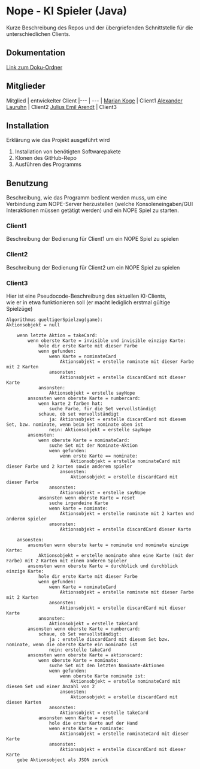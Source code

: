 # Nope - KI Spieler (Java)

Kurze Beschreibung des Repos und der übergriefenden Schnittstelle für die unterschiedlichen Clients.


## Dokumentation
[Link zum Doku-Ordner](https://github.com/Nope-Cardgame/Repo-Template/Doku-Ordner)


## Mitglieder
Mitglied | entwickelter Client |--- | --- |
[Marian Koge](https://github.com/MarianK99) | Client1
[Alexander Lauruhn](https://github.com/AlexanderLauruhn) | Client2
[Julius Emil Arendt](https://github.com/Aremju) | Client3


## Installation

Erklärung wie das Projekt ausgeführt wird

1. Installation von benötigten Softwarepakete
2. Klonen des GitHub-Repo
3. Ausführen des Programms


## Benutzung
Beschreibung, wie das Programm bedient werden muss, um eine Verbindung zum NOPE-Server herzustellen (welche Konsoleneingaben/GUI Interaktionen müssen getätigt werden) und ein NOPE Spiel zu starten.

### Client1
Beschreibung der Bedienung für Client1 um ein NOPE Spiel zu spielen

### Client2
Beschreibung der Bedienung für Client2 um ein NOPE Spiel zu spielen

### Client3

Hier ist eine Pseudocode-Beschreibung des aktuellen KI-Clients,<br> 
wie er in etwa funktionieren soll (er macht lediglich erstmal gültige Spielzüge)

    Algorithmus gueltigerSpielzug(game):
    Aktionsobjekt = null

        wenn letzte Aktion = takeCard:
            wenn oberste Karte = invisible und invisible einzige Karte:
                hole dir erste Karte mit dieser Farbe
                wenn gefunden:
                    wenn Karte = nominateCard
                        Aktionsobjekt = erstelle nominate mit dieser Farbe mit 2 Karten
                    ansonsten: 
                        Aktionsobjekt = erstelle discardCard mit dieser Karte
                ansonsten:
                    Aktionsobjekt = erstelle sayNope
            ansonsten wenn oberste Karte = numbercard:
                wenn karte 2 farben hat:
                    suche Farbe, für die Set vervollständigt
                schaue, ob set vervollständigt
                    ja: Aktionsobjekt = erstelle discardCard mit diesem Set, bzw. nominate, wenn beim Set nominate oben ist
                    nein: Aktionsobjekt = erstelle sayNope
            ansonsten:
                wenn oberste Karte = nominateCard:
                    suche Set mit der Nominate-Aktion
                    wenn gefunden:
                        wenn erste Karte == nominate:
                            Aktionsobjekt = erstelle nominateCard mit dieser Farbe und 2 karten sowie anderem spieler
                        ansonsten:
                            Aktionsobjekt = erstelle discardCard mit dieser Farbe
                    ansonsten:
                        Aktionsobjekt = erstelle sayNope
                ansonsten wenn oberste Karte = reset
                    suche irgendeine Karte
                    wenn karte = nominate:
                        Aktionsobjekt = erstelle nominate mit 2 karten und anderem spieler
                    ansonsten:
                        Aktionsobjekt = erstelle discardCard dieser Karte

        ansonsten:
            ansonsten wenn oberste karte = nominate und nominate einzige Karte:
                Aktionsobjekt = erstelle nominate ohne eine Karte (mit der Farbe) mit 2 Karten mit einem anderen Spieler
            ansonsten wenn oberste Karte = durchblick und durchblick einzige Karte:
                hole dir erste Karte mit dieser Farbe
                wenn gefunden:
                    wenn Karte = nominateCard
                        Aktionsobjekt = erstelle nominate mit dieser Farbe mit 2 Karten
                    ansonsten: 
                        Aktionsobjekt = erstelle discardCard mit dieser Karte
                ansonsten:
                    Aktionsobjekt = erstelle takeCard
	        ansonsten wenn oberste Karte = numbercard:
	            schaue, ob Set vervollständigt:
	                ja : erstelle discardCard mit diesem Set bzw. nominate, wenn die oberste Karte ein nominate ist
                    nein: erstelle takeCard
	        ansonsten wenn oberste Karte = aktionscard:
                wenn oberste Karte = nominate:
                    suche Set mit den letzten Nominate-Aktionen
                    wenn gefunden:
                        wenn oberste Karte nominate ist:
                            Aktionsobjekt = erstelle nominateCard mit diesem Set und einer Anzahl von 2
                        ansonsten:
                            Aktionsobjekt = erstelle discardCard mit diesen Karten
                    ansonsten:
                        Aktionsobjekt = erstelle takeCard
                ansonsten wenn Karte = reset
                    hole die erste Karte auf der Hand
                    wenn erste Karte = nominate:
                        Aktionsobjekt = erstelle nominateCard mit dieser Karte
                    ansonsten:
                        Aktionsobjekt = erstelle discardCard mit dieser Karte
        gebe Aktionsobject als JSON zurück
